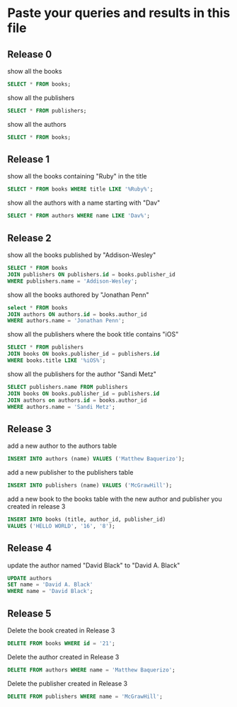 Paste your queries and results in this file
================================================================================


## Release 0
show all the books
```sql
SELECT * FROM books;
```

show all the publishers
```sql
SELECT * FROM publishers;
```

show all the authors
```sql
SELECT * FROM books;
```

## Release 1
show all the books containing "Ruby" in the title
```sql
SELECT * FROM books WHERE title LIKE '%Ruby%';
```
show all the authors with a name starting with "Dav"
```sql
SELECT * FROM authors WHERE name LIKE 'Dav%';
```

## Release 2
show all the books published by "Addison-Wesley"
```sql
SELECT * FROM books
JOIN publishers ON publishers.id = books.publisher_id
WHERE publishers.name = 'Addison-Wesley';
```

show all the books authored by "Jonathan Penn"
```sql
select * FROM books
JOIN authors ON authors.id = books.author_id
WHERE authors.name = 'Jonathan Penn';
```

show all the publishers where the book title contains "iOS"
```sql
SELECT * FROM publishers
JOIN books ON books.publisher_id = publishers.id
WHERE books.title LIKE '%iOS%';
```

show all the publishers for the author "Sandi Metz"
```sql
SELECT publishers.name FROM publishers
JOIN books ON books.publisher_id = publishers.id
JOIN authors on authors.id = books.author_id
WHERE authors.name = 'Sandi Metz';
```

## Release 3
add a new author to the authors table
```sql
INSERT INTO authors (name) VALUES ('Matthew Baquerizo');
```

add a new publisher to the publishers table
```sql
INSERT INTO publishers (name) VALUES ('McGrawHill');
```

add a new book to the books table with the new author and publisher you created in release 3
```sql
INSERT INTO books (title, author_id, publisher_id)
VALUES ('HELLO WORLD', '16', '8');
```

## Release 4
update the author named "David Black" to "David A. Black"
```sql
UPDATE authors
SET name = 'David A. Black'
WHERE name = 'David Black';
```

## Release 5
Delete the book created in Release 3
```sql
DELETE FROM books WHERE id = '21';
```

Delete the author created in Release 3
```sql
DELETE FROM authors WHERE name = 'Matthew Baquerizo';
```

Delete the publisher created in Release 3
```sql
DELETE FROM publishers WHERE name = 'McGrawHill';
```
